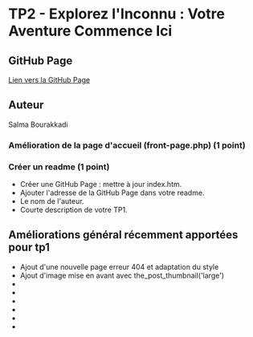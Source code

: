 # TP2 - Explorez l'Inconnu : Votre Aventure Commence Ici


## GitHub Page

[Lien vers la GitHub Page](https://2025242.github.io/4w4-2024/)
## Auteur
Salma Bourakkadi

### Amélioration de la page d'accueil (front-page.php) (1 point)

### Créer un readme (1 point)
- Créer une GitHub Page : mettre à jour index.htm.
- Ajouter l'adresse de la GitHub Page dans votre readme.
- Le nom de l'auteur.
- Courte description de votre TP1.
## Améliorations général récemment apportées pour tp1

- Ajout d'une nouvelle page erreur 404 et adaptation du style
- Ajout d'image mise en avant avec the_post_thumbnail('large')
- 
- 
- 
- 
- 
- 